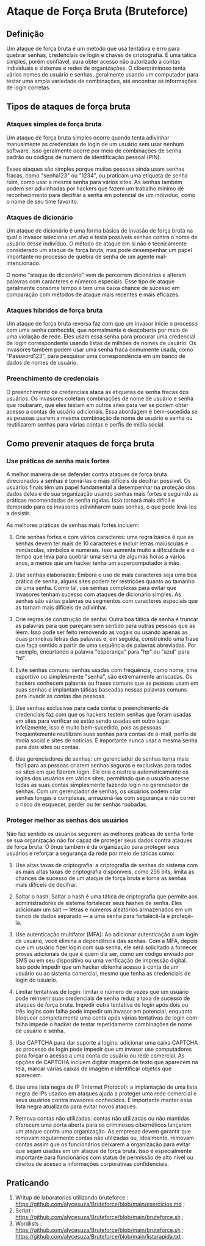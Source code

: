 # Ataque de Força Bruta (Bruteforce)

<h2> Definição </h2> 

Um ataque de força bruta é um método que usa tentativa e erro para quebrar senhas, credenciais de login e chaves de criptografia. É uma tática simples, porém confiável, para obter acesso não autorizado a contas individuais e sistemas e redes de organizações. O cibercriminoso tenta vários nomes de usuário e senhas, geralmente usando um computador para testar uma ampla variedade de combinações, até encontrar as informações de login corretas.

<h2> Tipos de ataques de força bruta </h2> 

<h3> Ataques simples de força bruta </h3>

Um ataque de força bruta simples ocorre quando tenta adivinhar manualmente as credenciais de login de um usuário sem usar nenhum software. Isso geralmente ocorre por meio de combinações de senha padrão ou códigos de número de identificação pessoal (PIN). 

Esses ataques são simples porque muitas pessoas ainda usam senhas fracas, como "senha123" ou "1234", ou praticam uma etiqueta de senha ruim, como usar a mesma senha para vários sites. As senhas também podem ser adivinhadas por hackers que fazem um trabalho mínimo de reconhecimento para decifrar a senha em potencial de um indivíduo, como o nome de seu time favorito.

<h3> Ataques de dicionário </h3>

Um ataque de dicionário é uma forma básica de invasão de força bruta na qual o invasor seleciona um alvo e testa possíveis senhas contra o nome de usuário desse indivíduo. O método de ataque em si não é tecnicamente considerado um ataque de força bruta, mas pode desempenhar um papel importante no processo de quebra de senha de um agente mal-intencionado. 

O nome "ataque de dicionário" vem de percorrem dicionários e alteram palavras com caracteres e números especiais. Esse tipo de ataque geralmente consome tempo e tem uma baixa chance de sucesso em comparação com métodos de ataque mais recentes e mais eficazes.

<h3> Ataques híbridos de força bruta </h3>

Um ataque de força bruta reversa faz com que um invasor inicie o processo com uma senha conhecida, que normalmente é descoberta por meio de uma violação de rede. Eles usam essa senha para procurar uma credencial de login correspondente usando listas de milhões de nomes de usuário. Os invasores também podem usar uma senha fraca comumente usada, como "Password123", para pesquisar uma correspondência em um banco de dados de nomes de usuário.

<h3> Preenchimento de credenciais </h3>

O preenchimento de credenciais ataca as etiquetas de senha fracas dos usuários. Os invasores coletam combinações de nome de usuário e senha que roubaram, que eles testam em outros sites para ver se podem obter acesso a contas de usuário adicionais. Essa abordagem é bem-sucedida se as pessoas usarem a mesma combinação de nome de usuário e senha ou reutilizarem senhas para várias contas e perfis de mídia social.



<h2> Como prevenir ataques de força bruta </h2> 

<h3> Use práticas de senha mais fortes </h3>
A melhor maneira de se defender contra ataques de força bruta direcionados a senhas é torná-las o mais difíceis de decifrar possível. Os usuários finais têm um papel fundamental a desempenhar na proteção dos dados deles e de sua organização usando senhas mais fortes e seguindo as práticas recomendadas de senha rígidas. Isso tornará mais difícil e demorado para os invasores adivinharem suas senhas, o que pode levá-los a desistir. 

As melhores práticas de senhas mais fortes incluem:

1. Crie senhas fortes e com vários caracteres: uma regra básica é que as senhas devem ter mais de 10 caracteres e incluir letras maiúsculas e minúsculas, símbolos e numerais. Isso aumenta muito a dificuldade e o tempo que leva para quebrar uma senha de algumas horas a vários anos, a menos que um hacker tenha um supercomputador à mão.

2. Use senhas elaboradas: Embora o uso de mais caracteres seja uma boa prática de senha, alguns sites podem ter restrições quanto ao tamanho de uma senha. Como tal, use senhas complexas para evitar que invasores tenham sucesso com ataques de dicionário simples. As senhas são várias palavras ou segmentos com caracteres especiais que as tornam mais difíceis de adivinhar.

3. Crie regras de construção de senha: Outra boa tática de senha é truncar as palavras para que pareçam sem sentido para outras pessoas que as lêem. Isso pode ser feito removendo as vogais ou usando apenas as duas primeiras letras das palavras e, em seguida, construindo uma frase que faça sentido a partir de uma sequência de palavras abreviadas. Por exemplo, encurtando a palavra "esperança" para "hp" ou "azul" para "bl". 

4. Evite senhas comuns: senhas usadas com frequência, como nome, time esportivo ou simplesmente "senha", são extremamente arriscadas. Os hackers conhecem palavras ou frases comuns que as pessoas usam em suas senhas e implantam táticas baseadas nessas palavras comuns para invadir as contas das pessoas.

5. Use senhas exclusivas para cada conta: o preenchimento de credenciais faz com que os hackers testem senhas que foram usadas em sites para verificar se estão sendo usadas em outro lugar. Infelizmente, isso é muito bem-sucedido, pois as pessoas frequentemente reutilizam suas senhas para contas de e-mail, perfis de mídia social e sites de notícias. É importante nunca usar a mesma senha para dois sites ou contas.

6. Use gerenciadores de senhas: um gerenciador de senhas torna mais fácil para as pessoas criarem senhas seguras e exclusivas para todos os sites em que fizerem login. Ele cria e rastreia automaticamente os logins dos usuários em vários sites, permitindo que o usuário acesse todas as suas contas simplesmente fazendo login no gerenciador de senhas. Com um gerenciador de senhas, os usuários podem criar senhas longas e complexas, armazená-las com segurança e não correr o risco de esquecer, perder ou ter senhas roubadas.

<h3> Proteger melhor as senhas dos usuários </h3>

Não faz sentido os usuários seguirem as melhores práticas de senha forte se sua organização não for capaz de proteger seus dados contra ataques de força bruta. O ônus também é da organização para proteger seus usuários e reforçar a segurança da rede por meio de táticas como: 

1. Use altas taxas de criptografia: a criptografia de senhas do sistema com as mais altas taxas de criptografia disponíveis, como 256 bits, limita as chances de sucesso de um ataque de força bruta e torna as senhas mais difíceis de decifrar.

2. Saltar o hash: Saltar o hash é uma tática de criptografia que permite aos administradores de sistema fortalecer seus hashes de senha. Eles adicionam um salt — letras e números aleatórios armazenados em um banco de dados separado — a uma senha para fortalecê-la e protegê-la.

3. Use autenticação multifator (MFA): Ao adicionar autenticação a um login de usuário, você elimina a dependência das senhas. Com a MFA, depois que um usuário fizer login com sua senha, ele será solicitado a fornecer provas adicionais de que é quem diz ser, como um código enviado por SMS ou em seu dispositivo ou uma verificação de impressão digital. Isso pode impedir que um hacker obtenha acesso à conta de um usuário ou ao sistema comercial, mesmo que tenha as credenciais de login do usuário.

4. Limitar tentativas de login: limitar o número de vezes que um usuário pode reinserir suas credenciais de senha reduz a taxa de sucesso de ataques de força bruta. Impedir outra tentativa de login após dois ou três logins com falha pode impedir um invasor em potencial, enquanto bloquear completamente uma conta após várias tentativas de login com falha impede o hacker de testar repetidamente combinações de nome de usuário e senha.

5. Use CAPTCHA para dar suporte a logins: adicionar uma caixa CAPTCHA ao processo de login pode impedir que um invasor use computadores para forçar o acesso a uma conta de usuário ou rede comercial. As opções de CAPTCHA incluem digitar imagens de texto que aparecem na tela, marcar várias caixas de imagem e identificar objetos que aparecem. 

6. Use uma lista negra de IP (Internet Protocol): a implantação de uma lista negra de IPs usados em ataques ajuda a proteger uma rede comercial e seus usuários contra invasores conhecidos. É importante manter essa lista negra atualizada para evitar novos ataques.

7. Remova contas não utilizadas: contas não utilizadas ou não mantidas oferecem uma porta aberta para os criminosos cibernéticos lançarem um ataque contra uma organização. As empresas devem garantir que removam regularmente contas não utilizadas ou, idealmente, removam contas assim que os funcionários deixarem a organização para evitar que sejam usadas em um ataque de força bruta. Isso é especialmente importante para funcionários com status de permissão de alto nível ou direitos de acesso a informações corporativas confidenciais.


<h2> Praticando </h2> 

1. Writup de laboratorios utilizando bruteforce : https://github.com/alycesuza/Bruteforce/blob/main/exercícios.md ;
2. Script : https://github.com/alycesuza/Bruteforce/blob/main/bruteforce.sh ;
3. Wordlists :
https://github.com/alycesuza/Bruteforce/blob/main/bruteforce.sh ;
https://github.com/alycesuza/Bruteforce/blob/main/listarapida.txt .
